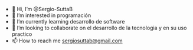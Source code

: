 - 👋 Hi, I’m @Sergio-SuttaB
- 👀 I’m interested in programación
- 🌱 I’m currently learning desarrollo de software
- 💞️ I’m looking to collaborate on el desarrollo de la tecnologia y en su uso practico
- 📫 How to reach me  sergiosuttab@gmail.com
